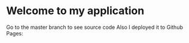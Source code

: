 # Welcome to my application

Go to the master branch to see source code
Also I deployed it to Github Pages:
